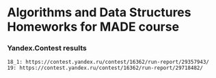 # Algorithms and Data Structures Homeworks for MADE course

### Yandex.Contest results

	18_1: https://contest.yandex.ru/contest/16362/run-report/29357943/
	19: https://contest.yandex.ru/contest/16362/run-report/29718482/